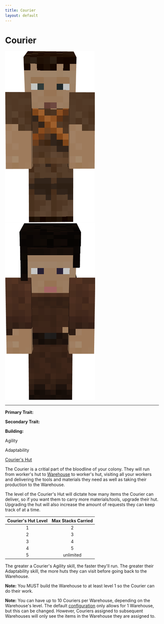 ```yaml
---
title: Courier
layout: default
---
```

# Courier

<div class="infobox box text-center">
<img src="../../assets/images/workers/courier_m.png" alt="Courier Male" />&nbsp;&nbsp;&nbsp;<img src="../../assets/images/workers/courier_f.png" alt="Courier Female" />
<hr />
  <div class="row section-text text-left">
    <div class="col">
      <p><strong>Primary Trait:</strong></p>
      <p><strong>Secondary Trait:</strong></p>
      <p><strong>Building:</strong></p>
    </div>
    <div class="col">
      <p class="traitp">Agility</p>
      <p class="traits">Adaptability</p>
      <p><a href="../buildings/courier">Courier's Hut</a></p>
    </div>
  </div>
</div>

The Courier is a critial part of the bloodline of your colony. They will run from worker's hut to [Warehouse](../../source/buildings/warehouse) to worker's hut, visiting all your workers and delivering the tools and materials they need as well as taking their production to the Warehouse.

The level of the Courier's Hut will dictate how many items the Courier can deliver, so if you want them to carry more materials/tools, upgrade their hut. Upgrading the hut will also increase the amount of requests they can keep track of at a time.

| Courier's Hut Level | Max Stacks Carried |
| :-----------------: | :----------------: |
| 1                   | 2                  |
| 2                   | 3                  |
| 3                   | 4                  |
| 4                   | 5                  |
| 5                   | unlimited          |


The greater a Courier's Agility skill, the faster they'll run. The greater their Adaptability skill, the more huts they can visit before going back to the Warehouse.

**Note:** You MUST build the Warehouse to at least level 1 so the Courier can do their work.

**Note:** You can have up to 10 Couriers per Warehouse, depending on the Warehouse's level. The default [configuration](../../source/misc/configfile.md) only allows for 1 Warehouse, but this can be changed. However, Couriers assigned to subsequent Warehouses will only see the items in the Warehouse they are assigned to.
